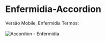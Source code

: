 # Enfermidia-Accordion
Versão Mobile, Enfermidia Termos: <br> <br>
![Accordion - Enfermidia](https://github.com/w4rCode/Enfermidia-Accordion/assets/84465419/36b65c80-faef-4ed9-8957-2fa23f3f3e7a)
